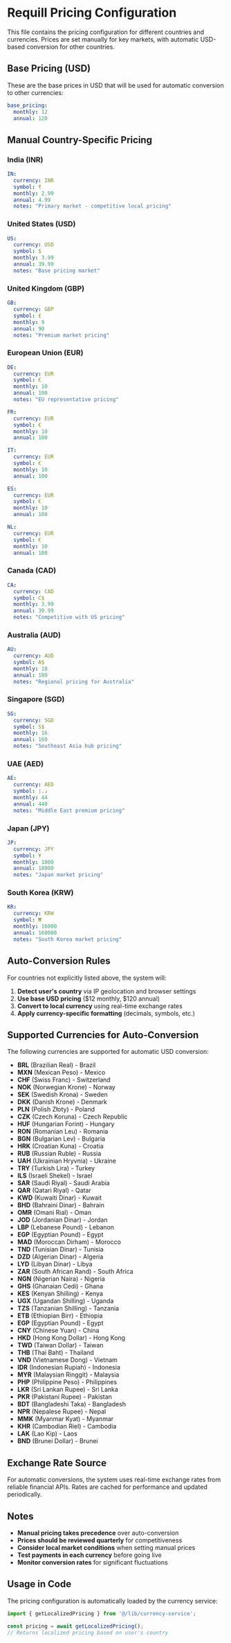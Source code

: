 # Requill Pricing Configuration

This file contains the pricing configuration for different countries and currencies. Prices are set manually for key markets, with automatic USD-based conversion for other countries.

## Base Pricing (USD)
These are the base prices in USD that will be used for automatic conversion to other currencies:

```yaml
base_pricing:
  monthly: 12
  annual: 120
```

## Manual Country-Specific Pricing

### India (INR)
```yaml
IN:
  currency: INR
  symbol: ₹
  monthly: 2.99
  annual: 4.99
  notes: "Primary market - competitive local pricing"
```

### United States (USD)
```yaml
US:
  currency: USD
  symbol: $
  monthly: 3.99
  annual: 39.99
  notes: "Base pricing market"
```

### United Kingdom (GBP)
```yaml
GB:
  currency: GBP
  symbol: £
  monthly: 9
  annual: 90
  notes: "Premium market pricing"
```

### European Union (EUR)
```yaml
DE:
  currency: EUR
  symbol: €
  monthly: 10
  annual: 100
  notes: "EU representative pricing"

FR:
  currency: EUR
  symbol: €
  monthly: 10
  annual: 100

IT:
  currency: EUR
  symbol: €
  monthly: 10
  annual: 100

ES:
  currency: EUR
  symbol: €
  monthly: 10
  annual: 100

NL:
  currency: EUR
  symbol: €
  monthly: 10
  annual: 100
```

### Canada (CAD)
```yaml
CA:
  currency: CAD
  symbol: C$
  monthly: 3.99
  annual: 39.99
  notes: "Competitive with US pricing"
```

### Australia (AUD)
```yaml
AU:
  currency: AUD
  symbol: A$
  monthly: 18
  annual: 180
  notes: "Regional pricing for Australia"
```

### Singapore (SGD)
```yaml
SG:
  currency: SGD
  symbol: S$
  monthly: 16
  annual: 160
  notes: "Southeast Asia hub pricing"
```

### UAE (AED)
```yaml
AE:
  currency: AED
  symbol: د.إ
  monthly: 44
  annual: 440
  notes: "Middle East premium pricing"
```

### Japan (JPY)
```yaml
JP:
  currency: JPY
  symbol: ¥
  monthly: 1800
  annual: 18000
  notes: "Japan market pricing"
```

### South Korea (KRW)
```yaml
KR:
  currency: KRW
  symbol: ₩
  monthly: 16000
  annual: 160000
  notes: "South Korea market pricing"
```

## Auto-Conversion Rules

For countries not explicitly listed above, the system will:

1. **Detect user's country** via IP geolocation and browser settings
2. **Use base USD pricing** ($12 monthly, $120 annual)
3. **Convert to local currency** using real-time exchange rates
4. **Apply currency-specific formatting** (decimals, symbols, etc.)

## Supported Currencies for Auto-Conversion

The following currencies are supported for automatic USD conversion:

- **BRL** (Brazilian Real) - Brazil
- **MXN** (Mexican Peso) - Mexico
- **CHF** (Swiss Franc) - Switzerland
- **NOK** (Norwegian Krone) - Norway
- **SEK** (Swedish Krona) - Sweden
- **DKK** (Danish Krone) - Denmark
- **PLN** (Polish Złoty) - Poland
- **CZK** (Czech Koruna) - Czech Republic
- **HUF** (Hungarian Forint) - Hungary
- **RON** (Romanian Leu) - Romania
- **BGN** (Bulgarian Lev) - Bulgaria
- **HRK** (Croatian Kuna) - Croatia
- **RUB** (Russian Ruble) - Russia
- **UAH** (Ukrainian Hryvnia) - Ukraine
- **TRY** (Turkish Lira) - Turkey
- **ILS** (Israeli Shekel) - Israel
- **SAR** (Saudi Riyal) - Saudi Arabia
- **QAR** (Qatari Riyal) - Qatar
- **KWD** (Kuwaiti Dinar) - Kuwait
- **BHD** (Bahraini Dinar) - Bahrain
- **OMR** (Omani Rial) - Oman
- **JOD** (Jordanian Dinar) - Jordan
- **LBP** (Lebanese Pound) - Lebanon
- **EGP** (Egyptian Pound) - Egypt
- **MAD** (Moroccan Dirham) - Morocco
- **TND** (Tunisian Dinar) - Tunisia
- **DZD** (Algerian Dinar) - Algeria
- **LYD** (Libyan Dinar) - Libya
- **ZAR** (South African Rand) - South Africa
- **NGN** (Nigerian Naira) - Nigeria
- **GHS** (Ghanaian Cedi) - Ghana
- **KES** (Kenyan Shilling) - Kenya
- **UGX** (Ugandan Shilling) - Uganda
- **TZS** (Tanzanian Shilling) - Tanzania
- **ETB** (Ethiopian Birr) - Ethiopia
- **EGP** (Egyptian Pound) - Egypt
- **CNY** (Chinese Yuan) - China
- **HKD** (Hong Kong Dollar) - Hong Kong
- **TWD** (Taiwan Dollar) - Taiwan
- **THB** (Thai Baht) - Thailand
- **VND** (Vietnamese Dong) - Vietnam
- **IDR** (Indonesian Rupiah) - Indonesia
- **MYR** (Malaysian Ringgit) - Malaysia
- **PHP** (Philippine Peso) - Philippines
- **LKR** (Sri Lankan Rupee) - Sri Lanka
- **PKR** (Pakistani Rupee) - Pakistan
- **BDT** (Bangladeshi Taka) - Bangladesh
- **NPR** (Nepalese Rupee) - Nepal
- **MMK** (Myanmar Kyat) - Myanmar
- **KHR** (Cambodian Riel) - Cambodia
- **LAK** (Lao Kip) - Laos
- **BND** (Brunei Dollar) - Brunei

## Exchange Rate Source

For automatic conversions, the system uses real-time exchange rates from reliable financial APIs. Rates are cached for performance and updated periodically.

## Notes

- **Manual pricing takes precedence** over auto-conversion
- **Prices should be reviewed quarterly** for competitiveness
- **Consider local market conditions** when setting manual prices
- **Test payments in each currency** before going live
- **Monitor conversion rates** for significant fluctuations

## Usage in Code

The pricing configuration is automatically loaded by the currency service:

```typescript
import { getLocalizedPricing } from '@/lib/currency-service';

const pricing = await getLocalizedPricing();
// Returns localized pricing based on user's country
```